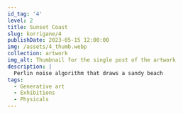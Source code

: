 ```yaml
---
id_tag: '4'
level: 2
title: Sunset Coast
slug: korrigane/4
publishDate: 2023-05-15 12:00:00
img: /assets/4_thumb.webp
collection: artwork
img_alt: Thumbnail for the single post of the artwork
description: |
  Perlin noise algorithm that draws a sandy beach
tags:
  - Generative art
  - Exhibitions
  - Physicals
---
```


